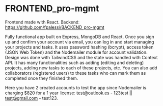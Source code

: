 # FRONTEND_pro-mgmt
Frontend made with React. Backend: https://github.com/fpalessi/BACKEND_pro-mgmt

Fully functional app built on Express, MongoDB and React. Once you sign up and confirm your account via email, you can log in and start managing your projects and tasks. 
It uses password hashing (bcrypt), access token (JSON Web Token) and the Nodemailer module for account validation.
Design was done with TailwindCSS and the state was handled with Context API. 
It has many functionalities such as adding (editing and deleting) projects, adding new tasks to each of these projects, etc. 
You can also add collaborators (registered users) to these tasks who can mark them as completed once they finished them.

Here you have 2 created accounts to test the app since Nodemailer is charging $820 for a 1 year license: test@outlook.es - 123test || test@gmail.com - test123.

